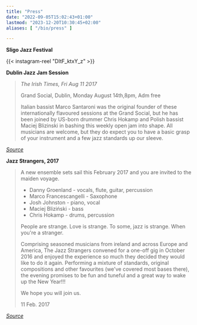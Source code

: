 ```yaml
---
title: "Press"
date: "2022-09-05T15:02:43+01:00"
lastmod: "2023-12-20T10:30:45+02:00"
aliases: [ "/bio/press" ]

---
```


**Sligo Jazz Festival**

{{< instagram-reel "DItF_ktxY_z" >}}

**Dublin Jazz Jam Session**

> _The Irish Times, Fri Aug 11 2017_
>
> Grand Social, Dublin, Monday August 14th,8pm, Adm free
>
>
> Italian bassist Marco Santaroni was the original founder of these
> internationally flavoured sessions at the Grand Social, but he has been
> joined by US-born drummer Chris Hokamp and Polish bassist Maciej Blizinski in
> bashing this weekly open jam into shape. All musicians are welcome, but they
> do expect you to have a basic grasp of your instrument and a few jazz
> standards up our sleeve.

_[Source](https://www.irishtimes.com/culture/music/dancing-on-the-ceiling-and-swinging-on-the-sofa-this-week-s-jazz-gigs-1.3179541)_

**Jazz Strangers, 2017**

> A new ensemble sets sail this February 2017 and you are invited to the maiden voyage.
>
> * Danny Groenland - vocals, flute, guitar, percussion
> * Marco Francescangelli - Saxophone
> * Josh Johnston - piano, vocal
> * Maciej Bliziński - bass
> * Chris Hokamp - drums, percussion
>
> People are strange.
> Love is strange.
> To some, jazz is strange.
> When you're a stranger.
>
> Comprising seasoned musicians from ireland and across Europe and America, The
> Jazz Strangers convened for a one-off gig in October 2016 and enjoyed the
> experience so much they decided they would like to do it again. Performing a
> mixture of standards, original compositions and other favourites (we've
> covered most bases there), the evening promises to be fun and tuneful and a
> great way to wake up the New Year!!!
>
> We hope you will join us.
>
> 11 Feb. 2017

_[Source](https://www.jazzireland.ie/jazz-events/gig/414-the-jazz-strangers.html)_

[byd]: https://web.archive.org/web/20220816093018/http://bydgoszczjazzfestival.com.pl/2022artysci.htm


